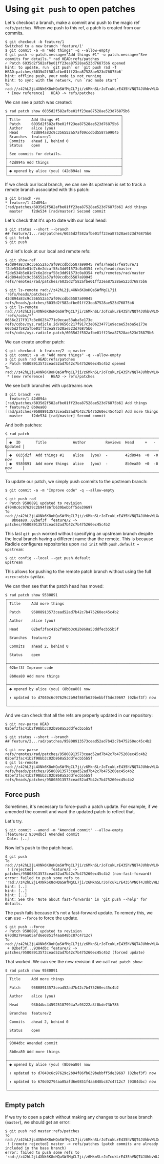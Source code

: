 # Using `git push` to open patches

Let's checkout a branch, make a commit and push to the magic ref `refs/patches`.
When we push to this ref, a patch is created from our commits.

``` (stderr) RAD_HINT=1
$ git checkout -b feature/1
Switched to a new branch 'feature/1'
$ git commit -a -m "Add things" -q --allow-empty
$ git push -o patch.message="Add things #1" -o patch.message="See commits for details." rad HEAD:refs/patches
✓ Patch 6035d2f582afbe01ff23ea87528ae523d76875b6 opened
hint: to update, run `git push` or `git push rad -f HEAD:patches/6035d2f582afbe01ff23ea87528ae523d76875b6`
hint: offline push, your node is not running
hint: to sync with the network, run `rad node start`
To rad://z42hL2jL4XNk6K8oHQaSWfMgCL7ji/z6MknSLrJoTcukLrE435hVNQT4JUhbvWLX4kUzqkEStBU8Vi
 * [new reference]   HEAD -> refs/patches
```

We can see a patch was created:

```
$ rad patch show 6035d2f582afbe01ff23ea87528ae523d76875b6
╭────────────────────────────────────────────────────╮
│ Title     Add things #1                            │
│ Patch     6035d2f582afbe01ff23ea87528ae523d76875b6 │
│ Author    alice (you)                              │
│ Head      42d894a83c9c356552a57af09ccdbd5587a99045 │
│ Branches  feature/1                                │
│ Commits   ahead 1, behind 0                        │
│ Status    open                                     │
│                                                    │
│ See commits for details.                           │
├────────────────────────────────────────────────────┤
│ 42d894a Add things                                 │
├────────────────────────────────────────────────────┤
│ ● opened by alice (you) (42d894a) now              │
╰────────────────────────────────────────────────────╯
```

If we check our local branch, we can see its upstream is set to track a remote
branch associated with this patch:

```
$ git branch -vv
* feature/1 42d894a [rad/patches/6035d2f582afbe01ff23ea87528ae523d76875b6] Add things
  master    f2de534 [rad/master] Second commit
```

Let's check that it's up to date with our local head:

```
$ git status --short --branch
## feature/1...rad/patches/6035d2f582afbe01ff23ea87528ae523d76875b6
$ git fetch
$ git push
```

And let's look at our local and remote refs:

```
$ git show-ref
42d894a83c9c356552a57af09ccdbd5587a99045 refs/heads/feature/1
f2de534b5e81d7c6e2dcaf58c3dd91573c0a0354 refs/heads/master
f2de534b5e81d7c6e2dcaf58c3dd91573c0a0354 refs/remotes/rad/master
42d894a83c9c356552a57af09ccdbd5587a99045 refs/remotes/rad/patches/6035d2f582afbe01ff23ea87528ae523d76875b6
```
```
$ git ls-remote rad://z42hL2jL4XNk6K8oHQaSWfMgCL7ji 'refs/heads/patches/*'
42d894a83c9c356552a57af09ccdbd5587a99045	refs/heads/patches/6035d2f582afbe01ff23ea87528ae523d76875b6
$ git ls-remote rad://z42hL2jL4XNk6K8oHQaSWfMgCL7ji/z6MknSLrJoTcukLrE435hVNQT4JUhbvWLX4kUzqkEStBU8Vi 'refs/cobs/*'
0656c217f917c3e06234771e9ecae53aba5e173e	refs/cobs/xyz.radicle.id/0656c217f917c3e06234771e9ecae53aba5e173e
6035d2f582afbe01ff23ea87528ae523d76875b6	refs/cobs/xyz.radicle.patch/6035d2f582afbe01ff23ea87528ae523d76875b6
```

We can create another patch:

``` (stderr)
$ git checkout -b feature/2 -q master
$ git commit -a -m "Add more things" -q --allow-empty
$ git push rad HEAD:refs/patches
✓ Patch 95808913573cead52ad7b42c7b475260ec45c4b2 opened
To rad://z42hL2jL4XNk6K8oHQaSWfMgCL7ji/z6MknSLrJoTcukLrE435hVNQT4JUhbvWLX4kUzqkEStBU8Vi
 * [new reference]   HEAD -> refs/patches
```

We see both branches with upstreams now:

```
$ git branch -vv
  feature/1 42d894a [rad/patches/6035d2f582afbe01ff23ea87528ae523d76875b6] Add things
* feature/2 8b0ea80 [rad/patches/95808913573cead52ad7b42c7b475260ec45c4b2] Add more things
  master    f2de534 [rad/master] Second commit
```

And both patches:

```
$ rad patch
╭───────────────────────────────────────────────────────────────────────────────╮
│ ●  ID       Title            Author         Reviews  Head     +   -   Updated │
├───────────────────────────────────────────────────────────────────────────────┤
│ ●  6035d2f  Add things #1    alice   (you)  -        42d894a  +0  -0  now     │
│ ●  9580891  Add more things  alice   (you)  -        8b0ea80  +0  -0  now     │
╰───────────────────────────────────────────────────────────────────────────────╯
```

To update our patch, we simply push commits to the upstream branch:

```
$ git commit -a -m "Improve code" -q --allow-empty
```

``` (stderr)
$ git push rad
✓ Patch 9580891 updated to revision d7040c6c97629c2b94f86fb639bebbff5de39697
To rad://z42hL2jL4XNk6K8oHQaSWfMgCL7ji/z6MknSLrJoTcukLrE435hVNQT4JUhbvWLX4kUzqkEStBU8Vi
   8b0ea80..02bef3f  feature/2 -> patches/95808913573cead52ad7b42c7b475260ec45c4b2
```

This last `git push` worked without specifying an upstream branch despite the
local branch having a different name than the remote. This is because Radicle
configures repositories upon `rad init` with `push.default = upstream`:

```
$ git config --local --get push.default
upstream
```

This allows for pushing to the remote patch branch without using the full
`<src>:<dst>` syntax.

We can then see that the patch head has moved:

```
$ rad patch show 9580891
╭─────────────────────────────────────────────────────────────────────╮
│ Title     Add more things                                           │
│ Patch     95808913573cead52ad7b42c7b475260ec45c4b2                  │
│ Author    alice (you)                                               │
│ Head      02bef3fac41b2f98bb3c02b868a53ddfecb55b5f                  │
│ Branches  feature/2                                                 │
│ Commits   ahead 2, behind 0                                         │
│ Status    open                                                      │
├─────────────────────────────────────────────────────────────────────┤
│ 02bef3f Improve code                                                │
│ 8b0ea80 Add more things                                             │
├─────────────────────────────────────────────────────────────────────┤
│ ● opened by alice (you) (8b0ea80) now                               │
│ ↑ updated to d7040c6c97629c2b94f86fb639bebbff5de39697 (02bef3f) now │
╰─────────────────────────────────────────────────────────────────────╯
```

And we can check that all the refs are properly updated in our repository:

```
$ git rev-parse HEAD
02bef3fac41b2f98bb3c02b868a53ddfecb55b5f
```

```
$ git status --short --branch
## feature/2...rad/patches/95808913573cead52ad7b42c7b475260ec45c4b2
```

```
$ git rev-parse refs/remotes/rad/patches/95808913573cead52ad7b42c7b475260ec45c4b2
02bef3fac41b2f98bb3c02b868a53ddfecb55b5f
$ git ls-remote rad://z42hL2jL4XNk6K8oHQaSWfMgCL7ji/z6MknSLrJoTcukLrE435hVNQT4JUhbvWLX4kUzqkEStBU8Vi refs/heads/patches/95808913573cead52ad7b42c7b475260ec45c4b2
02bef3fac41b2f98bb3c02b868a53ddfecb55b5f	refs/heads/patches/95808913573cead52ad7b42c7b475260ec45c4b2
```

## Force push

Sometimes, it's necessary to force-push a patch update. For example, if we amended
the commit and want the updated patch to reflect that.

Let's try.

```
$ git commit --amend -m "Amended commit" --allow-empty
[feature/2 9304dbc] Amended commit
 Date: [..]
```

Now let's push to the patch head.

``` (stderr) (fail)
$ git push
To rad://z42hL2jL4XNk6K8oHQaSWfMgCL7ji/z6MknSLrJoTcukLrE435hVNQT4JUhbvWLX4kUzqkEStBU8Vi
 ! [rejected]        feature/2 -> patches/95808913573cead52ad7b42c7b475260ec45c4b2 (non-fast-forward)
error: failed to push some refs to 'rad://z42hL2jL4XNk6K8oHQaSWfMgCL7ji/z6MknSLrJoTcukLrE435hVNQT4JUhbvWLX4kUzqkEStBU8Vi'
hint: [..]
hint: [..]
hint: [..]
hint: See the 'Note about fast-forwards' in 'git push --help' for details.
```

The push fails because it's not a fast-forward update. To remedy this, we can
use `--force` to force the update.

``` (stderr)
$ git push --force
✓ Patch 9580891 updated to revision 670d02794aa05afd6e0851f4aa848bc87c4712c7
To rad://z42hL2jL4XNk6K8oHQaSWfMgCL7ji/z6MknSLrJoTcukLrE435hVNQT4JUhbvWLX4kUzqkEStBU8Vi
 + 02bef3f...9304dbc feature/2 -> patches/95808913573cead52ad7b42c7b475260ec45c4b2 (forced update)
```

That worked. We can see the new revision if we call `rad patch show`:

```
$ rad patch show 9580891
╭─────────────────────────────────────────────────────────────────────╮
│ Title     Add more things                                           │
│ Patch     95808913573cead52ad7b42c7b475260ec45c4b2                  │
│ Author    alice (you)                                               │
│ Head      9304dbc445925187994a7a93222a3f8bde73b785                  │
│ Branches  feature/2                                                 │
│ Commits   ahead 2, behind 0                                         │
│ Status    open                                                      │
├─────────────────────────────────────────────────────────────────────┤
│ 9304dbc Amended commit                                              │
│ 8b0ea80 Add more things                                             │
├─────────────────────────────────────────────────────────────────────┤
│ ● opened by alice (you) (8b0ea80) now                               │
│ ↑ updated to d7040c6c97629c2b94f86fb639bebbff5de39697 (02bef3f) now │
│ ↑ updated to 670d02794aa05afd6e0851f4aa848bc87c4712c7 (9304dbc) now │
╰─────────────────────────────────────────────────────────────────────╯
```

## Empty patch

If we try to open a patch without making any changes to our base branch (`master`),
we should get an error:

``` (stderr) (fail)
$ git push rad master:refs/patches
To rad://z42hL2jL4XNk6K8oHQaSWfMgCL7ji/z6MknSLrJoTcukLrE435hVNQT4JUhbvWLX4kUzqkEStBU8Vi
 ! [remote rejected] master -> refs/patches (patch commits are already included in the base branch)
error: failed to push some refs to 'rad://z42hL2jL4XNk6K8oHQaSWfMgCL7ji/z6MknSLrJoTcukLrE435hVNQT4JUhbvWLX4kUzqkEStBU8Vi'
```
